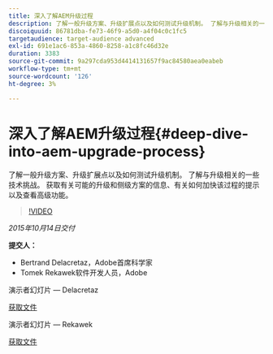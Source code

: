 ```yaml
---
title: 深入了解AEM升级过程
description: 了解一般升级方案、升级扩展点以及如何测试升级机制。 了解与升级相关的一些技术挑战。 获取有关可能的升级和侧级方案的信息、有关如何加快该过程的提示以及查看高级功能。
discoiquuid: 86781dba-fe73-46f9-a5d0-a4f04c0c1fc5
targetaudience: target-audience advanced
exl-id: 691e1ac6-853a-4860-8258-a1c8fc46d32e
duration: 3383
source-git-commit: 9a297cda953d4414131657f9ac84580aea0eabeb
workflow-type: tm+mt
source-wordcount: '126'
ht-degree: 3%

---
```


# 深入了解AEM升级过程{#deep-dive-into-aem-upgrade-process}

了解一般升级方案、升级扩展点以及如何测试升级机制。 了解与升级相关的一些技术挑战。 获取有关可能的升级和侧级方案的信息、有关如何加快该过程的提示以及查看高级功能。

>[!VIDEO](https://video.tv.adobe.com/v/19376/?quality=9)

*2015年10月14日交付*

**提交人：**

* Bertrand Delacretaz，Adobe首席科学家
* Tomek Rekawek软件开发人员，Adobe

演示者幻灯片 — Delacretaz

[获取文件](assets/aemgems-upgrades-2015-bdelacretaz.pdf)

演示者幻灯片 — Rekawek

[获取文件](assets/aemgems-upgrades-2015-trekaewk.pdf)
<!--
[Get back to the Overview](https://helpx.adobe.com/experience-manager/kt/eseminars/gems/aem-index.html)
-->
